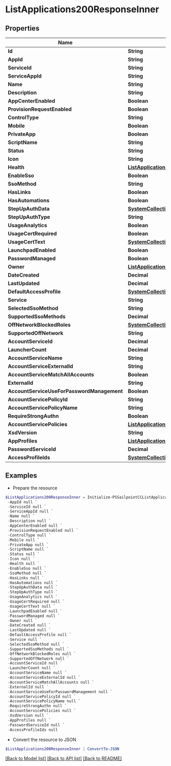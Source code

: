 # ListApplications200ResponseInner
## Properties

Name | Type | Description | Notes
------------ | ------------- | ------------- | -------------
**Id** | **String** |  | [optional] 
**AppId** | **String** |  | [optional] 
**ServiceId** | **String** |  | [optional] 
**ServiceAppId** | **String** |  | [optional] 
**Name** | **String** |  | [optional] 
**Description** | **String** |  | [optional] 
**AppCenterEnabled** | **Boolean** |  | [optional] 
**ProvisionRequestEnabled** | **Boolean** |  | [optional] 
**ControlType** | **String** |  | [optional] 
**Mobile** | **Boolean** |  | [optional] 
**PrivateApp** | **Boolean** |  | [optional] 
**ScriptName** | **String** |  | [optional] 
**Status** | **String** |  | [optional] 
**Icon** | **String** |  | [optional] 
**Health** | [**ListApplications200ResponseInnerHealth**](ListApplications200ResponseInnerHealth.md) |  | [optional] 
**EnableSso** | **Boolean** |  | [optional] 
**SsoMethod** | **String** |  | [optional] 
**HasLinks** | **Boolean** |  | [optional] 
**HasAutomations** | **Boolean** |  | [optional] 
**StepUpAuthData** | [**SystemCollectionsHashtable**](.md) |  | [optional] 
**StepUpAuthType** | **String** |  | [optional] 
**UsageAnalytics** | **Boolean** |  | [optional] 
**UsageCertRequired** | **Boolean** |  | [optional] 
**UsageCertText** | [**SystemCollectionsHashtable**](.md) |  | [optional] 
**LaunchpadEnabled** | **Boolean** |  | [optional] 
**PasswordManaged** | **Boolean** |  | [optional] 
**Owner** | [**ListApplications200ResponseInnerOwner**](ListApplications200ResponseInnerOwner.md) |  | [optional] 
**DateCreated** | **Decimal** |  | [optional] 
**LastUpdated** | **Decimal** |  | [optional] 
**DefaultAccessProfile** | [**SystemCollectionsHashtable**](.md) |  | [optional] 
**Service** | **String** |  | [optional] 
**SelectedSsoMethod** | **String** |  | [optional] 
**SupportedSsoMethods** | **Decimal** |  | [optional] 
**OffNetworkBlockedRoles** | [**SystemCollectionsHashtable**](.md) |  | [optional] 
**SupportedOffNetwork** | **String** |  | [optional] 
**AccountServiceId** | **Decimal** |  | [optional] 
**LauncherCount** | **Decimal** |  | [optional] 
**AccountServiceName** | **String** |  | [optional] 
**AccountServiceExternalId** | **String** |  | [optional] 
**AccountServiceMatchAllAccounts** | **Boolean** |  | [optional] 
**ExternalId** | **String** |  | [optional] 
**AccountServiceUseForPasswordManagement** | **Boolean** |  | [optional] 
**AccountServicePolicyId** | **String** |  | [optional] 
**AccountServicePolicyName** | **String** |  | [optional] 
**RequireStrongAuthn** | **Boolean** |  | [optional] 
**AccountServicePolicies** | [**ListApplications200ResponseInnerAccountServicePoliciesInner[]**](ListApplications200ResponseInnerAccountServicePoliciesInner.md) |  | [optional] 
**XsdVersion** | **String** |  | [optional] 
**AppProfiles** | [**ListApplications200ResponseInnerAppProfilesInner[]**](ListApplications200ResponseInnerAppProfilesInner.md) |  | [optional] 
**PasswordServiceId** | **Decimal** |  | [optional] 
**AccessProfileIds** | [**SystemCollectionsHashtable**](.md) |  | [optional] 

## Examples

- Prepare the resource
```powershell
$ListApplications200ResponseInner = Initialize-PSSailpointCCListApplications200ResponseInner  -Id null `
 -AppId null `
 -ServiceId null `
 -ServiceAppId null `
 -Name null `
 -Description null `
 -AppCenterEnabled null `
 -ProvisionRequestEnabled null `
 -ControlType null `
 -Mobile null `
 -PrivateApp null `
 -ScriptName null `
 -Status null `
 -Icon null `
 -Health null `
 -EnableSso null `
 -SsoMethod null `
 -HasLinks null `
 -HasAutomations null `
 -StepUpAuthData null `
 -StepUpAuthType null `
 -UsageAnalytics null `
 -UsageCertRequired null `
 -UsageCertText null `
 -LaunchpadEnabled null `
 -PasswordManaged null `
 -Owner null `
 -DateCreated null `
 -LastUpdated null `
 -DefaultAccessProfile null `
 -Service null `
 -SelectedSsoMethod null `
 -SupportedSsoMethods null `
 -OffNetworkBlockedRoles null `
 -SupportedOffNetwork null `
 -AccountServiceId null `
 -LauncherCount null `
 -AccountServiceName null `
 -AccountServiceExternalId null `
 -AccountServiceMatchAllAccounts null `
 -ExternalId null `
 -AccountServiceUseForPasswordManagement null `
 -AccountServicePolicyId null `
 -AccountServicePolicyName null `
 -RequireStrongAuthn null `
 -AccountServicePolicies null `
 -XsdVersion null `
 -AppProfiles null `
 -PasswordServiceId null `
 -AccessProfileIds null
```

- Convert the resource to JSON
```powershell
$ListApplications200ResponseInner | ConvertTo-JSON
```

[[Back to Model list]](../README.md#documentation-for-models) [[Back to API list]](../README.md#documentation-for-api-endpoints) [[Back to README]](../README.md)

